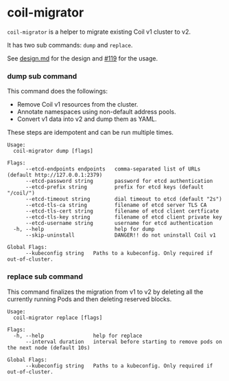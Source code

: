 coil-migrator
=============

`coil-migrator` is a helper to migrate existing Coil v1 cluster to v2.

It has two sub commands: `dump` and `replace`.

See [design.md](design.md#upgrading-from-v1) for the design and
[#119](https://github.com/cybozu-go/coil/pull/119#issuecomment-704674318) for the usage.

### dump sub command

This command does the followings:

- Remove Coil v1 resources from the cluster.
- Annotate namespaces using non-default address pools.
- Convert v1 data into v2 and dump them as YAML.

These steps are idempotent and can be run multiple times.

```
Usage:
  coil-migrator dump [flags]

Flags:
      --etcd-endpoints endpoints   comma-separated list of URLs (default http://127.0.0.1:2379)
      --etcd-password string       password for etcd authentication
      --etcd-prefix string         prefix for etcd keys (default "/coil/")
      --etcd-timeout string        dial timeout to etcd (default "2s")
      --etcd-tls-ca string         filename of etcd server TLS CA
      --etcd-tls-cert string       filename of etcd client certficate
      --etcd-tls-key string        filename of etcd client private key
      --etcd-username string       username for etcd authentication
  -h, --help                       help for dump
      --skip-uninstall             DANGER!! do not uninstall Coil v1

Global Flags:
      --kubeconfig string   Paths to a kubeconfig. Only required if out-of-cluster.
```

### replace sub command

This command finalizes the migration from v1 to v2 by deleting
all the currently running Pods and then deleting reserved blocks.

```
Usage:
  coil-migrator replace [flags]

Flags:
  -h, --help                help for replace
      --interval duration   interval before starting to remove pods on the next node (default 10s)

Global Flags:
      --kubeconfig string   Paths to a kubeconfig. Only required if out-of-cluster.
```
